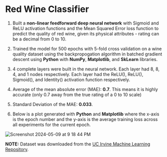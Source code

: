 # Red Wine Classifier

1. Built a **non-linear feedforward deep neural network** with Sigmoid and ReLU activation functions and the Mean Squared Error loss
function to predict the quality of red wine, given its physical attributes - rating can be a decimal from 0 to 10.

2. Trained the model for 500 epochs with 5-fold cross validation on a wine quality dataset using the backpropogation algorithm in batched gradient descent using **Python** with **NumPy**, **Matplotlib**, and **SkLearn** libraries.

3. 4 complete layers were built in the neural network. Each layer had 8, 8, 4, and 1 nodes respectively. Each layer had the ReLU(), ReLU(), Sigmoid(), and Identity() activation function respectively.

4. Average of the mean absolute error (MAE): **0.7**. This means it is highly accurate (only 0.7 away from the true rating of a 0 to 10 scale)

5. Standard Deviation of the MAE: **0.033**.

6. Below is a plot generated with **Python** and **Matplotlib** where the x-axis is the epoch number and the y-axis is the average training loss across all experiments for the current epoch.


![Screenshot 2024-05-09 at 9 18 44 PM](https://github.com/AbhinavGupta2002/RedWineClassifier/assets/79180704/623b0e33-60f2-49f2-8985-3f08b8000820)


**NOTE:** Dataset was downloaded from the [UC Irvine Machine Learning Repository](https://archive.ics.uci.edu/dataset/267/banknote+authentication).
